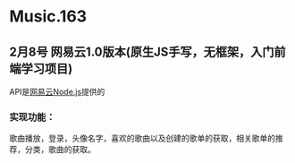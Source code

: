 # Music.163
## 2月8号 网易云1.0版本(原生JS手写，无框架，入门前端学习项目)

API是[网易云Node.js](https://binaryify.github.io/NeteaseCloudMusicApi/#/)提供的

### **实现功能：**

歌曲播放，登录，头像名字，喜欢的歌曲以及创建的歌单的获取，相关歌单的推荐，分类，歌曲的获取。



